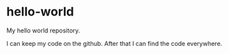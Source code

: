 # hello-world
My hello world repository.

I can keep my code on the github. After that I can find the code everywhere. 
